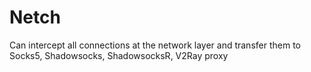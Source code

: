 # Netch
Can intercept all connections at the network layer and transfer them to Socks5, Shadowsocks, ShadowsocksR, V2Ray proxy